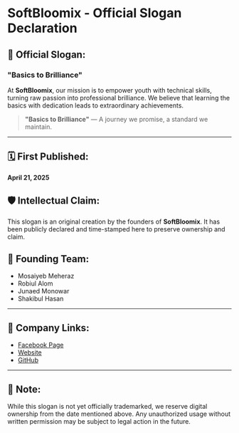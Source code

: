 # SoftBloomix - Official Slogan Declaration

## 📣 Official Slogan:
### **"Basics to Brilliance"**

At **SoftBloomix**, our mission is to empower youth with technical skills, turning raw passion into professional brilliance. We believe that learning the basics with dedication leads to extraordinary achievements.

> **"Basics to Brilliance"** — A journey we promise, a standard we maintain.

---

## 🗓️ First Published:
**April 21, 2025**

## 🛡️ Intellectual Claim:
This slogan is an original creation by the founders of **SoftBloomix**. It has been publicly declared and time-stamped here to preserve ownership and claim.

## 👥 Founding Team:
- Mosaiyeb Meheraz
- Robiul Alom
- Junaed Monowar
- Shakibul Hasan

---

## 🔗 Company Links:
- [Facebook Page](https://facebook.com/softbloomix)
- [Website](https://softbloomix.com)
- [GitHub](https://github.com/softbloomix)

---

## 📢 Note:
While this slogan is not yet officially trademarked, we reserve digital ownership from the date mentioned above. Any unauthorized usage without written permission may be subject to legal action in the future.
